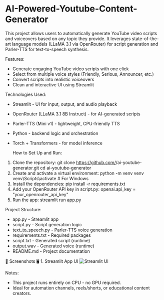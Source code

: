 # AI-Powered-Youtube-Content-Generator

This project allows users to automatically generate YouTube video scripts and voiceovers based on
any topic they provide.
It leverages state-of-the-art language models (LLaMA 3.1 via OpenRouter) for script generation and
Parler-TTS for text-to-speech synthesis.

Features:
- Generate engaging YouTube video scripts with one click
- Select from multiple voice styles (Friendly, Serious, Announcer, etc.)
- Convert scripts into realistic voiceovers
- Clean and interactive UI using Streamlit

 Technologies Used:
- Streamlit - UI for input, output, and audio playback
- OpenRouter (LLaMA 3.1 8B Instruct) - for AI-generated scripts
- Parler-TTS (Mini v1) - lightweight, CPU-friendly TTS
- Python - backend logic and orchestration
- Torch + Transformers - for model inference

  How to Set Up and Run:
1. Clone the repository:
 git clone https://github.com/<Ayushpatel77>/ai-youtube-generator.git
 cd ai-youtube-generator
2. Create and activate a virtual environment: 
  python -m venv venv
 venv\Scripts\activate # For Windows
3. Install the dependencies:
 pip install -r requirements.txt
4. Add your OpenRouter API key in script.py:
 openai.api_key = "your_openrouter_api_key"
5. Run the app:
 streamlit run app.py

Project Structure:
- app.py - Streamlit app
- script.py - Script generation logic
- text_to_speech.py - Parler-TTS voice generation
- requirements.txt - Required packages
- script.txt - Generated script (runtime)
- output.wav - Generated voice (runtime)
- README.md - Project documentation

📸 Screenshots
🖥️ 1. Streamlit App UI
![Streamlit UI](screenshots/streamlit_ui.png)

Notes:
- This project runs entirely on CPU - no GPU required.
- Ideal for automation channels, reels/shorts, or educational content creators.


